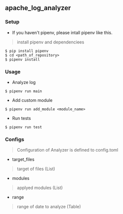 ## apache_log_analyzer

### Setup
- If you haven't pipenv, please intall pipenv like this.
> install pipenv and dependenciees 

```
$ pip install pipenv
$ cd <path_of_repository>
$ pipenv install
```

### Usage
- Analyze log
```
$ pipenv run main
```
- Add custom module
```
$ pipenv run add_module <module_name>
```
- Run tests
```
$ pipenv run test
```

### Configs
> Configuration of Analyzer is defined to config.toml

- target_files
> target of files (List)

- modules
> applyed modules (List)

- range
> range of date to analyze (Table)

